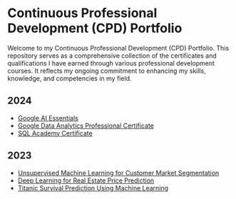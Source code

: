 # Continuous Professional Development (CPD) Portfolio

Welcome to my Continuous Professional Development (CPD) Portfolio. This
repository serves as a comprehensive collection of the certificates and
qualifications I have earned through various professional development courses.
It reflects my ongoing commitment to enhancing my skills, knowledge, and
competencies in my field.

## 2024

- [Google AI Essentials](https://github.com/vladimir-skvortsov/CPD/blob/master/Google%20AI%20Essentials.pdf)
- [Google Data Analytics Professional Certificate](https://github.com/vladimir-skvortsov/CPD/blob/master/Google%20Data%20Analytics%20Professional%20Certificate.pdf)
- [SQL Academy Certificate](https://github.com/vladimir-skvortsov/CPD/blob/master/SQL%20Academy%20Certificate.pdf)

## 2023

- [Unsupervised Machine Learning for Customer Market Segmentation](https://github.com/vladimir-skvortsov/CPD/blob/master/Unsupervised%20Machine%20Learning%20for%20Customer%20Market%20Segmentation.pdf)
- [Deep Learning for Real Estate Price Prediction](https://github.com/vladimir-skvortsov/CPD/blob/master/Deep%20Learning%20for%20Real%20Estate%20Price%20Prediction.pdf)
- [Titanic Survival Prediction Using Machine Learning](https://github.com/vladimir-skvortsov/CPD/blob/master/Titanic%20Survival%20Prediction%20Using%20Machine%20Learning.pdf)
